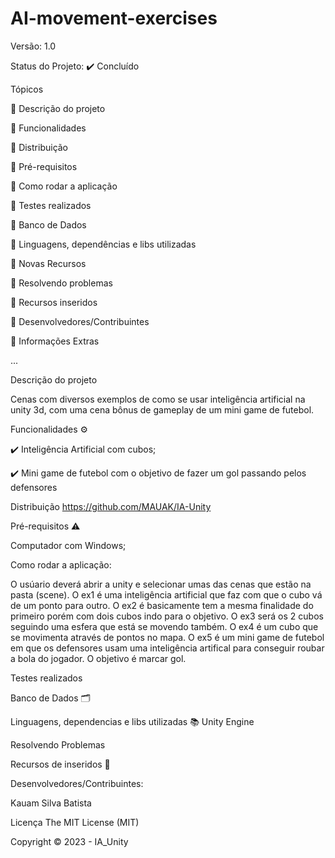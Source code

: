 # AI-movement-exercises
 Versão: 1.0

Status do Projeto: ✔️ Concluído

Tópicos

🔹 Descrição do projeto

🔹 Funcionalidades

🔹 Distribuição

🔹 Pré-requisitos

🔹 Como rodar a aplicação

🔹 Testes realizados

🔹 Banco de Dados

🔹 Linguagens, dependências e libs utilizadas

🔹 Novas Recursos

🔹 Resolvendo problemas

🔹 Recursos inseridos

🔹 Desenvolvedores/Contribuintes

🔹 Informações Extras

...

Descrição do projeto

Cenas com diversos exemplos de como se usar inteligência artificial na unity 3d, com uma cena bônus de gameplay de um mini game de futebol.

Funcionalidades ⚙️

✔️ Inteligência Artificial com cubos;

✔️ Mini game de futebol com o objetivo de fazer um gol passando pelos defensores

Distribuição https://github.com/MAUAK/IA-Unity

Pré-requisitos ⚠️

Computador com Windows;

Como rodar a aplicação:

O usúario deverá abrir a unity e selecionar umas das cenas que estão na pasta (scene). O ex1 é uma inteligência artificial que faz com que o cubo vá de um ponto para outro. O ex2 é basicamente tem a mesma finalidade do primeiro porém com dois cubos indo para o objetivo. O ex3 será os 2 cubos seguindo uma esfera que está se movendo também. O ex4 é um cubo que se movimenta através de pontos no mapa. O ex5 é um mini game de futebol em que os defensores usam uma inteligência artifical para conseguir roubar a bola do jogador. O objetivo é marcar gol.

Testes realizados

Banco de Dados 🗂️

Linguagens, dependencias e libs utilizadas 📚 Unity Engine

Resolvendo Problemas

Recursos de inseridos 🧰

Desenvolvedores/Contribuintes:

Kauam Silva Batista

Licença The MIT License (MIT)

Copyright ©️ 2023 - IA_Unity
